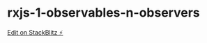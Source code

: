 # rxjs-1-observables-n-observers

[Edit on StackBlitz ⚡️](https://stackblitz.com/edit/rxjs-1-observables-n-observers)